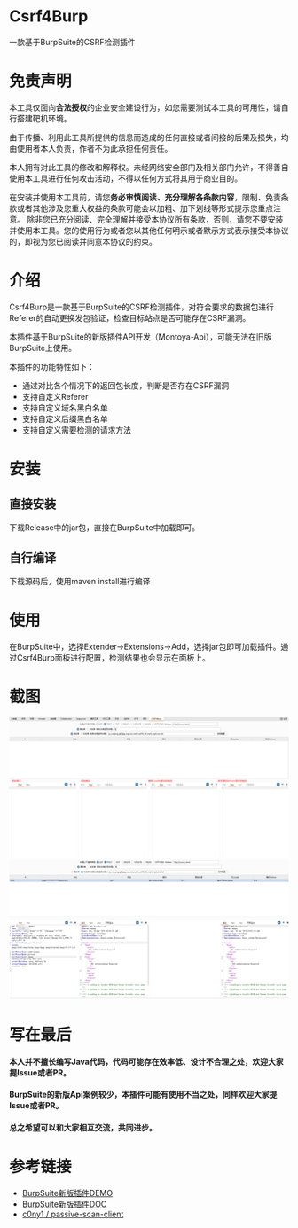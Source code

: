 # Csrf4Burp
一款基于BurpSuite的CSRF检测插件
# 免责声明
本工具仅面向**合法授权**的企业安全建设行为，如您需要测试本工具的可用性，请自行搭建靶机环境。

由于传播、利用此工具所提供的信息而造成的任何直接或者间接的后果及损失，均由使用者本人负责，作者不为此承担任何责任。

本人拥有对此工具的修改和解释权。未经网络安全部门及相关部门允许，不得善自使用本工具进行任何攻击活动，不得以任何方式将其用于商业目的。

在安装并使用本工具前，请您**务必审慎阅读、充分理解各条款内容**，限制、免责条款或者其他涉及您重大权益的条款可能会以加粗、加下划线等形式提示您重点注意。 除非您已充分阅读、完全理解并接受本协议所有条款，否则，请您不要安装并使用本工具。您的使用行为或者您以其他任何明示或者默示方式表示接受本协议的，即视为您已阅读并同意本协议的约束。
# 介绍
Csrf4Burp是一款基于BurpSuite的CSRF检测插件，对符合要求的数据包进行Referer的自动更换发包验证，检查目标站点是否可能存在CSRF漏洞。

本插件基于BurpSuite的新版插件API开发（Montoya-Api），可能无法在旧版BurpSuite上使用。

本插件的功能特性如下：
- 通过对比各个情况下的返回包长度，判断是否存在CSRF漏洞
- 支持自定义Referer
- 支持自定义域名黑白名单
- 支持自定义后缀黑白名单
- 支持自定义需要检测的请求方法

# 安装
## 直接安装
下载Release中的jar包，直接在BurpSuite中加载即可。
## 自行编译
下载源码后，使用maven install进行编译

# 使用
在BurpSuite中，选择Extender->Extensions->Add，选择jar包即可加载插件。通过Csrf4Burp面板进行配置，检测结果也会显示在面板上。

# 截图
![img_1.png](image/img_1.png)
![img_2.png](image/img_2.png)

# 写在最后
#### 本人并不擅长编写Java代码，代码可能存在效率低、设计不合理之处，欢迎大家提Issue或者PR。
#### BurpSuite的新版Api案例较少，本插件可能有使用不当之处，同样欢迎大家提Issue或者PR。
#### 总之希望可以和大家相互交流，共同进步。

# 参考链接
- [BurpSuite新版插件DEMO](https://github.com/PortSwigger/burp-extensions-montoya-api-examples)
- [BurpSuite新版插件DOC](https://portswigger.github.io/burp-extensions-montoya-api/javadoc/index.html)
- [c0ny1 / passive-scan-client](https://github.com/c0ny1/passive-scan-client)

